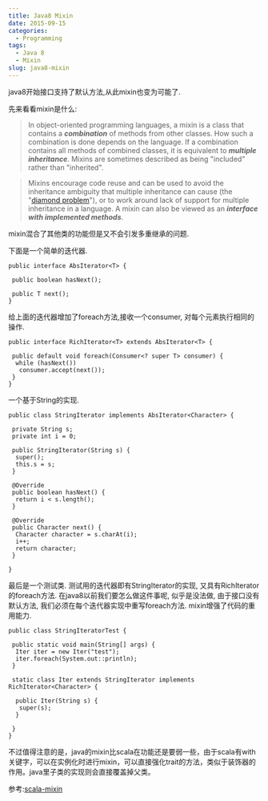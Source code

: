 ```yaml
---
title: Java8 Mixin
date: 2015-09-15
categories:
  - Programming
tags:
  - Java 8
  - Mixin
slug: java8-mixin
---
```


java8开始接口支持了默认方法,从此mixin也变为可能了.

先来看看mixin是什么:

>In object-oriented programming languages, a mixin is a class that contains a ***combination*** of methods from other classes. How such a combination is done depends on the language. If a combination contains all methods of combined classes, it is equivalent to ***multiple inheritance***. Mixins are sometimes described as being "included" rather than "inherited".

>Mixins encourage code reuse and can be used to avoid the inheritance ambiguity that multiple inheritance can cause (the "[diamond problem](https://en.wikipedia.org/wiki/Multiple_inheritance#The_diamond_problem)"), or to work around lack of support for multiple inheritance in a language. A mixin can also be viewed as an ***interface with implemented methods***.

mixin混合了其他类的功能但是又不会引发多重继承的问题.

下面是一个简单的迭代器.

```
public interface AbsIterator<T> {

 public boolean hasNext();

 public T next();
}
```

给上面的迭代器增加了foreach方法,接收一个consumer,
对每个元素执行相同的操作.

```
public interface RichIterator<T> extends AbsIterator<T> {

 public default void foreach(Consumer<? super T> consumer) {
  while (hasNext())
   consumer.accept(next());
 }
}
```

一个基于String的实现.

```
public class StringIterator implements AbsIterator<Character> {

 private String s;
 private int i = 0;

 public StringIterator(String s) {
  super();
  this.s = s;
 }

 @Override
 public boolean hasNext() {
  return i < s.length();
 }

 @Override
 public Character next() {
  Character character = s.charAt(i);
  i++;
  return character;
 }

}
```

最后是一个测试类.
测试用的迭代器即有StringIterator的实现,
又具有RichIterator的foreach方法.
在java8以前我们要怎么做这件事呢,
似乎是没法做,
由于接口没有默认方法,
我们必须在每个迭代器实现中重写foreach方法.
mixin增强了代码的重用能力.

```
public class StringIteratorTest {

 public static void main(String[] args) {
  Iter iter = new Iter("test");
  iter.foreach(System.out::println);
 }

 static class Iter extends StringIterator implements RichIterator<Character> {

  public Iter(String s) {
   super(s);
  }

 }
}
```

不过值得注意的是，java的mixin比scala在功能还是要弱一些，由于scala有with关键字，可以在实例化时进行mixin，可以直接强化trait的方法，类似于装饰器的作用。java里子类的实现则会直接覆盖掉父类。

参考:[scala-mixin](http://www.scala-lang.org/old/node/117)
